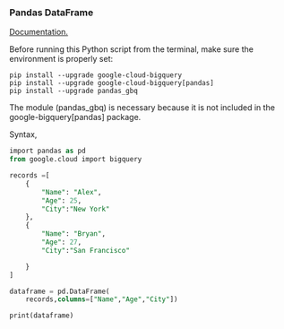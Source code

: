 ### Pandas DataFrame

[Documentation.](https://pandas.pydata.org/pandas-docs/stable/reference/api/pandas.DataFrame.to_gbq.html)
 
Before running this Python script from the terminal, make sure the environment is properly set: 

```
pip install --upgrade google-cloud-bigquery
pip install --upgrade google-cloud-bigquery[pandas]
pip install --upgrade pandas_gbq
```

The module (pandas_gbq) is necessary because it is not included in the google-bigquery[pandas] package.

Syntax, 

```sql
import pandas as pd
from google.cloud import bigquery

records =[
    {
        "Name": "Alex",
        "Age": 25,
        "City":"New York"
    },
    {
        "Name": "Bryan",
        "Age": 27,
        "City":"San Francisco"

    }
]

dataframe = pd.DataFrame(
    records,columns=["Name","Age","City"])

print(dataframe)
